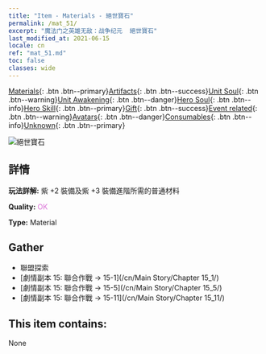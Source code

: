 ```yaml
---
title: "Item - Materials - 絕世寶石"
permalink: /mat_51/
excerpt: "魔法门之英雄无敌：战争纪元  絕世寶石"
last_modified_at: 2021-06-15
locale: cn
ref: "mat_51.md"
toc: false
classes: wide
---
```

 [Materials](/ItemsCN/){: .btn .btn--primary}[Artifacts](/ItemsCN/Artifacts/){: .btn .btn--success}[Unit Soul](/ItemsCN/UnitSoul/){: .btn .btn--warning}[Unit Awakening](/ItemsCN/UnitAwakening/){: .btn .btn--danger}[Hero Soul](/ItemsCN/HeroSoul/){: .btn .btn--info}[Hero Skill](/ItemsCN/HeroSkill/){: .btn .btn--primary}[Gift](/ItemsCN/Gift/){: .btn .btn--success}[Event related](/ItemsCN/Events/){: .btn .btn--warning}[Avatars](/ItemsCN/Avatars/){: .btn .btn--danger}[Consumables](/ItemsCN/Consumables/){: .btn .btn--info}[Unknown](/ItemsCN/Unknown/){: .btn .btn--primary}

 ![絕世寶石](/images/t/i_cailiao_baoshi2.png)

## 詳情
 **玩法詳解:** 紫 +2 裝備及紫 +3 裝備進階所需的普通材料

 **Quality:** <span style="color: #DA70D6">OK</span>

 **Type:** Material

## Gather

*    聯盟探索 
*    [劇情副本 15: 聯合作戰 -> 15-1](/cn/Main Story/Chapter 15_1/) 
*    [劇情副本 15: 聯合作戰 -> 15-5](/cn/Main Story/Chapter 15_5/) 
*    [劇情副本 15: 聯合作戰 -> 15-11](/cn/Main Story/Chapter 15_11/) 

## This item contains:

  None

